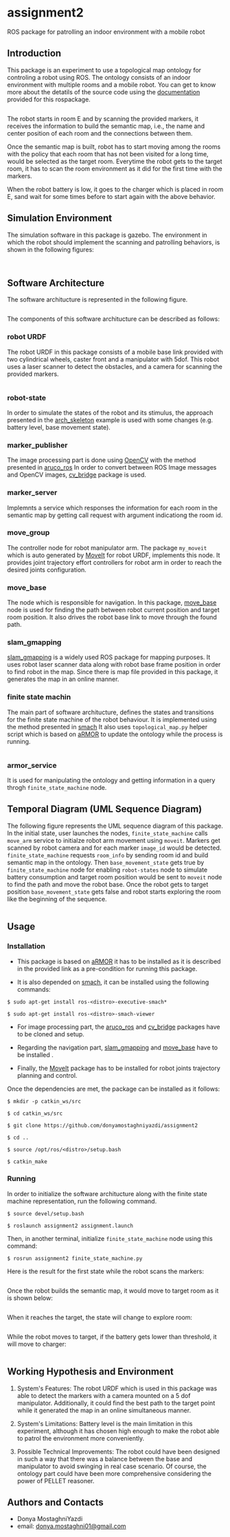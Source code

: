 # assignment2

ROS package for patrolling an indoor environment with a mobile robot

## Introduction
This package is an experiment to use a topological map ontology for controling a robot using ROS. The ontology consists of an indoor environment
with multiple rooms and a mobile robot. You can get to know more about the detatils of the source code using the 
[documentation](https://github.com/donyamostaghniyazdi/assignment1) provided for this rospackage.

<p align="center">
<img src="">
</p>

The robot starts in room E and by scanning the provided markers, it receives the information to build the semantic map, i.e., the name and center 
position of each room and the connections between them.

Once the semantic map is built, robot has to start moving among the rooms with the policy that each room that has not been visited for a long time,
would be selected as the target room. Everytime the robot gets to the target room, it has to scan the room environment as it did for the first time
with the markers.

When the robot battery is low, it goes to the charger which is placed in room E, sand wait for some times before to start again with the above behavior.

## Simulation Environment
The simulation software in this package is gazebo. The environment in which the robot should implement the 
scanning and patrolling behaviors, is shown in the following figures:

<p align="center">
<img src="">
</p>

<p align="center">
<img src="">
</p>

## Software Architecture
The software architucture is represented in the following figure.

<p align="center">
<img src="">
</p>

The components of this software architucture can be described as follows:

### robot URDF
The robot URDF in this package consists of a mobile base link provided with two cylindrical wheels, caster front and a manipulator with 5dof.
This robot uses a laser scanner to detect the obstacles, and a camera for scanning the provided markers.

<p align="center">
<img src="">
</p>

### robot-state
In order to simulate the states of the robot and its stimulus, the approach presented in the [arch_skeleton](https://github.com/buoncubi/arch_skeleton)
example is used with some changes (e.g. battery level, base movement state).

### marker_publisher
The image processing part is done using [OpenCV](https://opencv.org/) with the method presented in 
[aruco_ros](https://github.com/CarmineD8/aruco_ros) In order to convert between ROS Image 
messages and OpenCV images, [cv_bridge](http://wiki.ros.org/cv_bridge) package is used.

### marker_server
Implemnts a service which responses the information for each room in the semantic map by getting
call request with argument indicationg the room id.

### move_group
The controller node for robot manipulator arm. The package ``my_moveit`` which is auto generated by 
[MoveIt](https://moveit.ros.org/) for robot URDF, implements this node. It provides joint trajectory effort 
controllers for robot arm in order to reach the desired joints configuration. 

### move_base 
The node which is responsible for navigation. In this package, [move_base](http://wiki.ros.org/move_base) node is
used for finding the path between robot current position and target room position. It also drives the robot
base link to move through the found path.

### slam_gmapping
[slam_gmapping](http://wiki.ros.org/slam_gmapping) is a widely used ROS package for mapping purposes.
It uses robot laser scanner data along with robot base frame position in order to find robot in the map.
Since there is map file provided in this package, it generates the map in an online manner.

### finite state machin 
The main part of software architucture, defines the states and transitions for the finite state
machine of the robot behaviour. It is implemented using the method presented in [smach](http://wiki.ros.org/smach)
It also uses ``topological_map.py`` helper script which is based on [aRMOR](https://github.com/EmaroLab/armor)
to update the ontology while the process is running.

<p align="center">
<img src="">
</p>

### armor_service
It is used for manipulating the ontology and getting information in a query throgh ``finite_state_machine`` node.

## Temporal Diagram (UML Sequence Diagram)
The following figure represents the UML sequence diagram of this package. In the initial state, user launches the nodes,
``finite_state_machine`` calls ``move_arm`` service to initialze robot arm movement using ``moveit``. Markers 
get scanned by robot camera and for each marker ``image_id`` would be detected. ``finite_state_machine`` requests ``room_info``
by sending room id and build semantic map in the ontology. Then ``base_movement_state`` gets true by ``finite_state_machine`` node
for enabling ``robot-states`` node to simulate battery consumption and target room position would be sent to ``moveit``
node to find the path and move the robot base. Once the robot gets to target position ``base_movement_state`` gets false
and robot starts exploring the room like the beginning of the sequence. 

<p align="center">
<img src="">
</p>

## Usage
### Installation
* This package is based on [aRMOR](https://github.com/EmaroLab/armor) it has to be installed as it is described
in the provided link as a pre-condition for running this package.

* It is also depended on [smach](http://wiki.ros.org/smach), it can be installed using the following commands:

```bashscript
$ sudo apt-get install ros-<distro>-executive-smach*
```
```bashscript
$ sudo apt-get install ros-<distro>-smach-viewer
```

* For image processing part, the [aruco_ros](https://github.com/CarmineD8/aruco_ros) and [cv_bridge](http://wiki.ros.org/cv_bridge) packages have to be cloned and setup.

* Regarding the navigation part, [slam_gmapping](http://wiki.ros.org/slam_gmapping)  and [move_base](http://wiki.ros.org/move_base) have to be installed .

* Finally, the [MoveIt](https://moveit.ros.org/) package has to be installed for robot joints trajectory planning and control.


Once the dependencies are met, the package can be installed as it follows:

```bashscript
$ mkdir -p catkin_ws/src
```
```bashscript
$ cd catkin_ws/src
```



```bashscript
$ git clone https://github.com/donyamostaghniyazdi/assignment2
```
```bashscript
$ cd ..
```
```bashscript
$ source /opt/ros/<distro>/setup.bash
```
```bashscript
$ catkin_make
```

### Running
In order to initialize the software architucture along with the finite state machine representation, run the following command.

```bashscript
$ source devel/setup.bash
```
```bashscript
$ roslaunch assignment2 assignment.launch
```
Then, in another terminal, initialize ``finite_state_machine`` node using this command:
```bashscript
$ rosrun assignment2 finite_state_machine.py
```

Here is the result for the first state while the robot scans the markers:

<p align="center">
<img src="">
</p>

Once the robot builds the semantic map, it would move to target room as it is shown below:

<p align="center">
<img src="">
</p>

When it reaches the target, the state will change to explore room:

<p align="center">
<img src="">
</p>

While the robot moves to target, if the battery gets lower than threshold, it will move to charger:

<p align="center">
<img src="">
</p>

## Working Hypothesis and Environment

1. System's Features: The robot URDF which is used in this package was able to detect the markers with a camera mounted on a 5 dof manipulator. 
Additionally, it could find the best path to the target point while it generated the map in an online simultaneous manner.

2. System's Limitations: Battery level is the main limitation in this experiment, although it has chosen high enough to make the robot able to 
patrol the environment more conveniently.

3. Possible Technical Improvements: The robot could have been designed in such a way that there was a balance between the base and manipulator 
to avoid swinging in real case scenario. Of course, the ontology part could have been more comprehensive considering the power of PELLET reasoner.

## Authors and Contacts
- Donya MostaghniYazdi
- email: donya.mostaghni01@gmail.com
